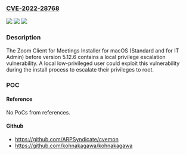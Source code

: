 ### [CVE-2022-28768](https://cve.mitre.org/cgi-bin/cvename.cgi?name=CVE-2022-28768)
![](https://img.shields.io/static/v1?label=Product&message=Zoom%20Client%20for%20Meetings%20Installer%20for%20macOS%20(Standard%20and%20for%20IT%20Admin)&color=blue)
![](https://img.shields.io/static/v1?label=Version&message=n%2Fa&color=blue)
![](https://img.shields.io/static/v1?label=Vulnerability&message=CWE-689%3A%20Permission%20Race%20Condition%20During%20Resource%20Copy&color=brighgreen)

### Description

The Zoom Client for Meetings Installer for macOS (Standard and for IT Admin) before version 5.12.6 contains a local privilege escalation vulnerability. A local low-privileged user could exploit this vulnerability during the install process to escalate their privileges to root.

### POC

#### Reference
No PoCs from references.

#### Github
- https://github.com/ARPSyndicate/cvemon
- https://github.com/kohnakagawa/kohnakagawa

